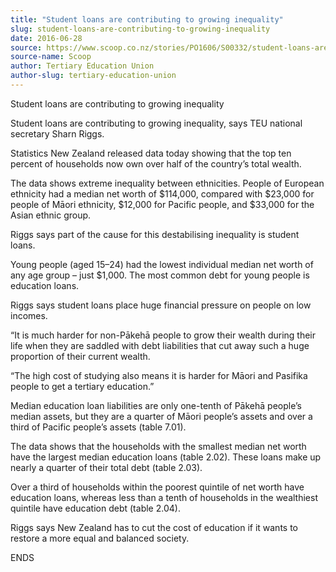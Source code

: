 ```yaml
---
title: "Student loans are contributing to growing inequality"
slug: student-loans-are-contributing-to-growing-inequality
date: 2016-06-28
source: https://www.scoop.co.nz/stories/PO1606/S00332/student-loans-are-contributing-to-growing-inequality.htm
source-name: Scoop
author: Tertiary Education Union
author-slug: tertiary-education-union
---
```


<p>Student loans are contributing to growing
inequality</p>

<p>Student loans are contributing to growing
inequality, says TEU national secretary Sharn Riggs.</p>

<p>Statistics New Zealand released data
today showing that the top ten percent of households now
own over half of the country’s total wealth.</p>

<p>The data
shows extreme inequality between ethnicities. People of
European ethnicity had a median net worth of $114,000,
compared with $23,000 for people of Māori ethnicity,
$12,000 for Pacific people, and $33,000 for the Asian ethnic
group.<p>

<p>Riggs says part of the cause for this
destabilising inequality is student loans.<p>

<p>Young people
(aged 15–24) had the lowest individual median net worth of
any age group – just $1,000. The most common debt for
young people is education loans.</p>

<p>Riggs says student loans
place huge financial pressure on people on low incomes.<p>

<p>“It is much harder for non-Pākehā people to grow
their wealth during their life when they are saddled with
debt liabilities that cut away such a huge proportion of
their current wealth.</p>

<p>“The high cost of studying also
means it is harder for Māori and Pasifika people to get a
tertiary education.”</p>

<p>Median education loan liabilities
are only one-tenth of Pākehā people’s median assets, but
they are a quarter of Māori people’s assets and over a
third of Pacific people’s assets (table 7.01).</p>

<p>The data
shows that the households with the smallest median net worth
have the largest median education loans (table 2.02). These
loans make up nearly a quarter of their total debt (table
2.03).</p>

<p>Over a third of households within the poorest
quintile of net worth have education loans, whereas less
than a tenth of households in the wealthiest quintile have
education debt (table 2.04).</p>

<p>Riggs says New Zealand has to
cut the cost of education if it wants to restore a more
equal and balanced society.<p>

<p>ENDS<br><p>

